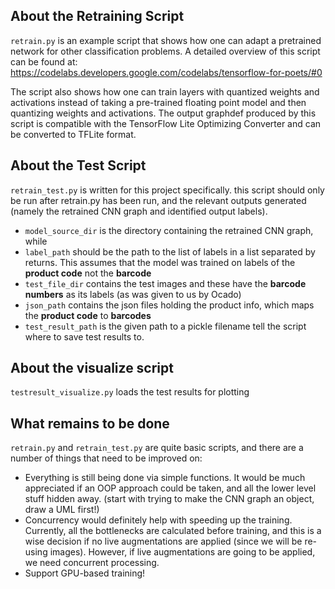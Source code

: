 ## About the Retraining Script
`retrain.py` is an example script that shows how one can adapt a pretrained
network for other classification problems. A detailed overview of this script
can be found at:
https://codelabs.developers.google.com/codelabs/tensorflow-for-poets/#0

The script also shows how one can train layers
with quantized weights and activations instead of taking a pre-trained floating
point model and then quantizing weights and activations.
The output graphdef produced by this script is compatible with the TensorFlow
Lite Optimizing Converter and can be converted to TFLite format.


## About the Test Script
`retrain_test.py` is written for this project specifically. this script should only
be run after retrain.py has been run, and the relevant outputs generated (namely
the retrained CNN graph and identified output labels).

* `model_source_dir` is the directory containing the retrained CNN graph, while
* `label_path` should be the path to the list of labels in a list separated by returns. This assumes that the model was
trained on labels of the **product code** not the **barcode**
* `test_file_dir` contains the test images and these have the **barcode numbers** as its labels (as was given to us by
Ocado)
* `json_path` contains the json files holding the product info, which maps the **product code** to **barcodes**
* `test_result_path` is the given path to a pickle filename tell the script where to save test results to.

## About the visualize script
`testresult_visualize.py` loads the test results for plotting

## What remains to be done
`retrain.py` and `retrain_test.py` are quite basic scripts, and there are a number of things that need to be improved on:
* Everything is still being done via simple functions. It would be much appreciated if an OOP approach could be taken,
and all the lower level stuff hidden away. (start with trying to make the CNN graph an object, draw a UML first!)
* Concurrency would definitely help with speeding up the training. Currently, all the bottlenecks are calculated before 
training, and this is a wise decision if no live augmentations are applied (since we will be re-using images). However, 
if live augmentations are going to be applied, we need concurrent processing.
* Support GPU-based training! 